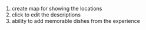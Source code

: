 
1. create map for showing the locations
3. click to edit the descriptions
4. ability to add memorable dishes from the experience
